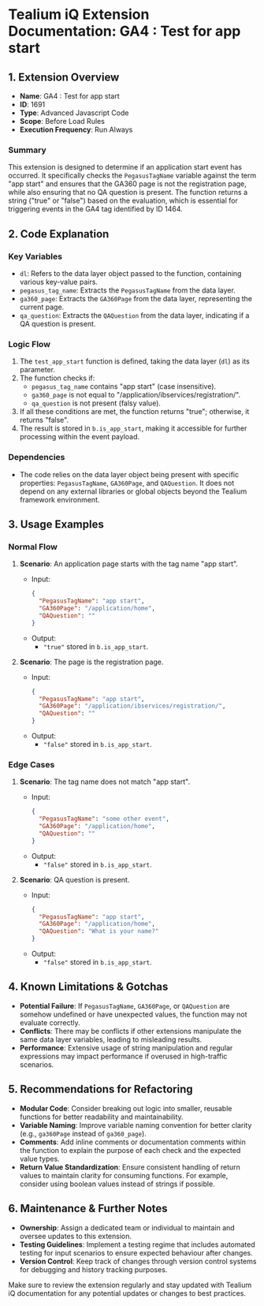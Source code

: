 # Tealium iQ Extension Documentation: GA4 : Test for app start

## 1. Extension Overview

- **Name**: GA4 : Test for app start
- **ID**: 1691
- **Type**: Advanced Javascript Code
- **Scope**: Before Load Rules
- **Execution Frequency**: Run Always

### Summary
This extension is designed to determine if an application start event has occurred. It specifically checks the `PegasusTagName` variable against the term "app start" and ensures that the GA360 page is not the registration page, while also ensuring that no QA question is present. The function returns a string ("true" or "false") based on the evaluation, which is essential for triggering events in the GA4 tag identified by ID 1464.

## 2. Code Explanation

### Key Variables
- `dl`: Refers to the data layer object passed to the function, containing various key-value pairs.
- `pegasus_tag_name`: Extracts the `PegasusTagName` from the data layer.
- `ga360_page`: Extracts the `GA360Page` from the data layer, representing the current page.
- `qa_question`: Extracts the `QAQuestion` from the data layer, indicating if a QA question is present.

### Logic Flow
1. The `test_app_start` function is defined, taking the data layer (`dl`) as its parameter.
2. The function checks if:
   - `pegasus_tag_name` contains "app start" (case insensitive).
   - `ga360_page` is not equal to "/application/ibservices/registration/".
   - `qa_question` is not present (falsy value).
3. If all these conditions are met, the function returns "true"; otherwise, it returns "false".
4. The result is stored in `b.is_app_start`, making it accessible for further processing within the event payload.

### Dependencies
- The code relies on the data layer object being present with specific properties: `PegasusTagName`, `GA360Page`, and `QAQuestion`. It does not depend on any external libraries or global objects beyond the Tealium framework environment.

## 3. Usage Examples

### Normal Flow
1. **Scenario**: An application page starts with the tag name "app start".
   - Input:
     ```json
     {
       "PegasusTagName": "app start",
       "GA360Page": "/application/home",
       "QAQuestion": ""
     }
     ```
   - Output:
     - `"true"` stored in `b.is_app_start`.

2. **Scenario**: The page is the registration page.
   - Input:
     ```json
     {
       "PegasusTagName": "app start",
       "GA360Page": "/application/ibservices/registration/",
       "QAQuestion": ""
     }
     ```
   - Output:
     - `"false"` stored in `b.is_app_start`.

### Edge Cases
1. **Scenario**: The tag name does not match "app start".
   - Input:
     ```json
     {
       "PegasusTagName": "some other event",
       "GA360Page": "/application/home",
       "QAQuestion": ""
     }
     ```
   - Output:
     - `"false"` stored in `b.is_app_start`.

2. **Scenario**: QA question is present.
   - Input:
     ```json
     {
       "PegasusTagName": "app start",
       "GA360Page": "/application/home",
       "QAQuestion": "What is your name?"
     }
     ```
   - Output:
     - `"false"` stored in `b.is_app_start`.

## 4. Known Limitations & Gotchas

- **Potential Failure**: If `PegasusTagName`, `GA360Page`, or `QAQuestion` are somehow undefined or have unexpected values, the function may not evaluate correctly.
- **Conflicts**: There may be conflicts if other extensions manipulate the same data layer variables, leading to misleading results.
- **Performance**: Extensive usage of string manipulation and regular expressions may impact performance if overused in high-traffic scenarios.

## 5. Recommendations for Refactoring

- **Modular Code**: Consider breaking out logic into smaller, reusable functions for better readability and maintainability.
- **Variable Naming**: Improve variable naming convention for better clarity (e.g., `ga360Page` instead of `ga360_page`).
- **Comments**: Add inline comments or documentation comments within the function to explain the purpose of each check and the expected value types.
- **Return Value Standardization**: Ensure consistent handling of return values to maintain clarity for consuming functions. For example, consider using boolean values instead of strings if possible.

## 6. Maintenance & Further Notes

- **Ownership**: Assign a dedicated team or individual to maintain and oversee updates to this extension.
- **Testing Guidelines**: Implement a testing regime that includes automated testing for input scenarios to ensure expected behaviour after changes.
- **Version Control**: Keep track of changes through version control systems for debugging and history tracking purposes.

Make sure to review the extension regularly and stay updated with Tealium iQ documentation for any potential updates or changes to best practices.